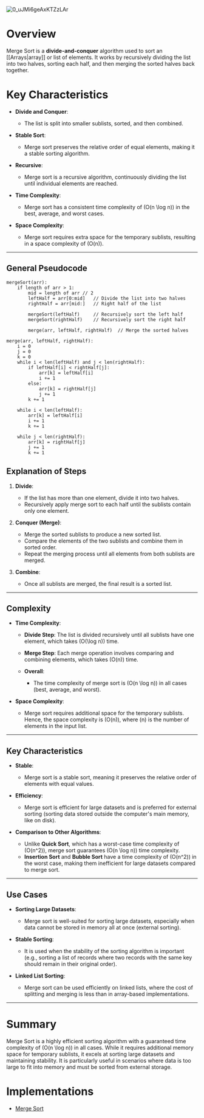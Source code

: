 
![0_uJMi6geAxKTZzLAr](https://github.com/user-attachments/assets/7ffb90ef-a7fc-40de-b11b-39e126f51c6c)


# Overview

Merge Sort is a **divide-and-conquer** algorithm used to sort an [[Arrays|array]] or list of elements. It works by recursively dividing the list into two halves, sorting each half, and then merging the sorted halves back together.

# Key Characteristics

- **Divide and Conquer**:
  - The list is split into smaller sublists, sorted, and then combined.
  
- **Stable Sort**:
  - Merge sort preserves the relative order of equal elements, making it a stable sorting algorithm.
  
- **Recursive**:
  - Merge sort is a recursive algorithm, continuously dividing the list until individual elements are reached.
  
- **Time Complexity**:
  - Merge sort has a consistent time complexity of \(O(n \log n)\) in the best, average, and worst cases.

- **Space Complexity**:
  - Merge sort requires extra space for the temporary sublists, resulting in a space complexity of \(O(n)\).

---

## General Pseudocode

```plaintext
mergeSort(arr):
    if length of arr > 1:
        mid = length of arr // 2
        leftHalf = arr[0:mid]   // Divide the list into two halves
        rightHalf = arr[mid:]   // Right half of the list
        
        mergeSort(leftHalf)     // Recursively sort the left half
        mergeSort(rightHalf)    // Recursively sort the right half
        
        merge(arr, leftHalf, rightHalf)  // Merge the sorted halves

merge(arr, leftHalf, rightHalf):
    i = 0
    j = 0
    k = 0
    while i < len(leftHalf) and j < len(rightHalf):
        if leftHalf[i] < rightHalf[j]:
            arr[k] = leftHalf[i]
            i += 1
        else:
            arr[k] = rightHalf[j]
            j += 1
        k += 1

    while i < len(leftHalf):
        arr[k] = leftHalf[i]
        i += 1
        k += 1

    while j < len(rightHalf):
        arr[k] = rightHalf[j]
        j += 1
        k += 1
```

## Explanation of Steps

1. **Divide**:
   - If the list has more than one element, divide it into two halves.
   - Recursively apply merge sort to each half until the sublists contain only one element.

2. **Conquer (Merge)**:
   - Merge the sorted sublists to produce a new sorted list.
   - Compare the elements of the two sublists and combine them in sorted order.
   - Repeat the merging process until all elements from both sublists are merged.

3. **Combine**:
   - Once all sublists are merged, the final result is a sorted list.

---

## Complexity

- **Time Complexity**:
  - **Divide Step**: The list is divided recursively until all sublists have one element, which takes \(O(\log n)\) time.
  - **Merge Step**: Each merge operation involves comparing and combining elements, which takes \(O(n)\) time.
  
  - **Overall**:
    - The time complexity of merge sort is \(O(n \log n)\) in all cases (best, average, and worst).
  
- **Space Complexity**:
  - Merge sort requires additional space for the temporary sublists. Hence, the space complexity is \(O(n)\), where \(n\) is the number of elements in the input list.

---

## Key Characteristics

- **Stable**:
  - Merge sort is a stable sort, meaning it preserves the relative order of elements with equal values.

- **Efficiency**:
  - Merge sort is efficient for large datasets and is preferred for external sorting (sorting data stored outside the computer's main memory, like on disk).

- **Comparison to Other Algorithms**:
  - Unlike **Quick Sort**, which has a worst-case time complexity of \(O(n^2)\), merge sort guarantees \(O(n \log n)\) time complexity.
  - **Insertion Sort** and **Bubble Sort** have a time complexity of \(O(n^2)\) in the worst case, making them inefficient for large datasets compared to merge sort.

---

## Use Cases

- **Sorting Large Datasets**:
  - Merge sort is well-suited for sorting large datasets, especially when data cannot be stored in memory all at once (external sorting).
  
- **Stable Sorting**:
  - It is used when the stability of the sorting algorithm is important (e.g., sorting a list of records where two records with the same key should remain in their original order).
  
- **Linked List Sorting**:
  - Merge sort can be used efficiently on linked lists, where the cost of splitting and merging is less than in array-based implementations.

---

# Summary

Merge Sort is a highly efficient sorting algorithm with a guaranteed time complexity of \(O(n \log n)\) in all cases. While it requires additional memory space for temporary sublists, it excels at sorting large datasets and maintaining stability. It is particularly useful in scenarios where data is too large to fit into memory and must be sorted from external storage.

# Implementations
* [Merge Sort](https://github.com/mc-0/DSA/blob/main/src/sorting/MergeSort.java)
